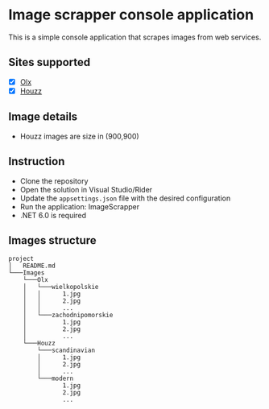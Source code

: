 <!--
SPDX-FileCopyrightText: 2023 Adam Wojdyła <adam.wojdyla@outlook.com>

SPDX-License-Identifier: MIT
-->

# Image scrapper console application

This is a simple console application that scrapes images from web services.

## Sites supported

* [x] [Olx](https://www.olx.pl/)
* [x] [Houzz](https://www.houzz.com/)

## Image details

* Houzz images are size in (900,900)

## Instruction

* Clone the repository
* Open the solution in Visual Studio/Rider
* Update the `appsettings.json` file with the desired configuration
* Run the application: ImageScrapper
* .NET 6.0 is required

## Images structure

```text
project
│   README.md
└───Images
    └───Olx
    │   └───wielkopolskie
    │   │      1.jpg
    │   │      2.jpg
    │   │      ...
    │   └───zachodnipomorskie
    │          1.jpg
    │          2.jpg
    │          ...          
    └───Houzz
        └───scandinavian 
        │      1.jpg
        │      2.jpg
        │      ...
        └───modern
               1.jpg
               2.jpg
               ... 
```
